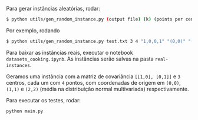 Para gerar instâncias aleatórias, rodar:

```bash 
$ python utils/gen_random_instance.py (output file) (k) (points per center) (cov matrix) (point centers) --show
```

Por exemplo, rodando

```bash
$ python utils/gen_random_instance.py test.txt 3 4 "1,0,0,1" "(0,0)" "(1,1)" "(2,2)" -s  
```

Para baixar as instâncias reais, executar o notebook `datasets_cooking.ipynb`. As instâncias serão salvas na pasta `real-instances`.

Geramos uma instância com a matriz de covariância `[[1,0], [0,1]]` e `3` centros, cada um com `4` pontos, com coordenadas de origem em `(0,0)`, `(1,1)` e `(2,2)` (média na distribuição normal multivariada) respectivamente.

Para executar os testes, rodar:

```
python main.py
```
